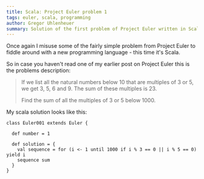 ```yaml
---
title: Scala: Project Euler problem 1
tags: euler, scala, programming
author: Gregor Uhlenheuer
summary: Solution of the first problem of Project Euler written in Scala
---
```


Once again I misuse some of the fairly simple problem from Project Euler to
fiddle around with a new programming language - this time it's Scala.

So in case you haven't read one of my earlier post on Project Euler this is the
problems description:

> If we list all the natural numbers below 10 that are multiples of 3 or 5,
> we get 3, 5, 6 and 9. The sum of these multiples is 23.
>
> Find the sum of all the multiples of 3 or 5 below 1000.

My scala solution looks like this:

~~~{.scala}
class Euler001 extends Euler {

  def number = 1

  def solution = {
    val sequence = for (i <- 1 until 1000 if i % 3 == 0 || i % 5 == 0) yield i
    sequence sum
  }
}
~~~

